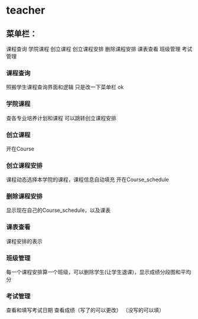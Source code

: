 # teacher
## 菜单栏：
课程查询 学院课程 创立课程 创立课程安排 删除课程安排 课表查看 班级管理 考试管理

### 课程查询
照搬学生课程查询界面和逻辑 只是改一下菜单栏
ok

### 学院课程
查各专业培养计划和课程 可以跳转创立课程安排

### 创立课程
开在Course

### 创立课程安排
课程动态选择本学院的课程，课程信息自动填充
开在Course_schedule

### 删除课程安排
显示现在自己的Course_schedule，以及课表

### 课表查看
课程安排的表示

### 班级管理
每一个课程安排算一个班级，可以删除学生(让学生退课)，显示成绩分段图和平均分

### 考试管理
查看和填写考试日期
查看成绩（写了的可以更改）
（没写的可以填）
